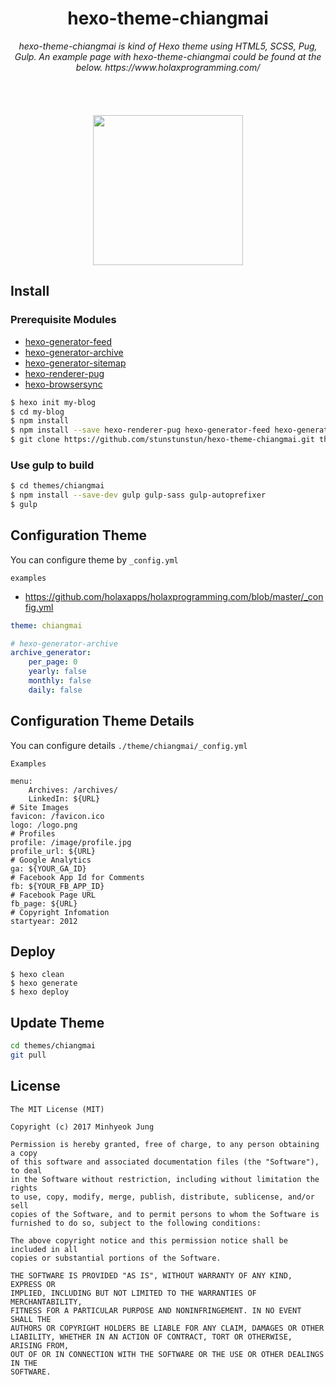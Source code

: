 
<h1 align="center">
  hexo-theme-chiangmai
</h1>

<div align="center">
  <em>hexo-theme-chiangmai is kind of Hexo theme using HTML5, SCSS, Pug, Gulp. An example page with hexo-theme-chiangmai could be found at the below.</em>
  <em>https://www.holaxprogramming.com/</em>
</div>

<br>
<br>
<br>
<br>

<div align="center">
  <img src='http://www.chiangmaijointour.com/upload/logo.JPG' height='240'/>
</div>

## Install

### Prerequisite Modules

- [hexo-generator-feed](https://github.com/hexojs/hexo-generator-feed)
- [hexo-generator-archive](https://github.com/hexojs/hexo-generator-archive)
- [hexo-generator-sitemap](https://github.com/hexojs/hexo-generator-sitemap)
- [hexo-renderer-pug](https://github.com/maxknee/hexo-render-pug)
- [hexo-browsersync](https://github.com/hexojs/hexo-browsersync)

``` bash
$ hexo init my-blog
$ cd my-blog
$ npm install
$ npm install --save hexo-renderer-pug hexo-generator-feed hexo-generator-sitemap hexo-browsersync hexo-generator-archive
$ git clone https://github.com/stunstunstun/hexo-theme-chiangmai.git themes/chiangmai
```

### Use gulp to build

``` bash
$ cd themes/chiangmai
$ npm install --save-dev gulp gulp-sass gulp-autoprefixer
$ gulp
```

## Configuration Theme

You can configure theme by `_config.yml`

`examples`
- https://github.com/holaxapps/holaxprogramming.com/blob/master/_config.yml

```yaml
theme: chiangmai

# hexo-generator-archive
archive_generator:
    per_page: 0
    yearly: false
    monthly: false
    daily: false
```

## Configuration Theme Details

You can configure details `./theme/chiangmai/_config.yml`

`Examples`

```
menu:
    Archives: /archives/
    LinkedIn: ${URL}
# Site Images
favicon: /favicon.ico
logo: /logo.png
# Profiles
profile: /image/profile.jpg
profile_url: ${URL}
# Google Analytics
ga: ${YOUR_GA_ID}
# Facebook App Id for Comments
fb: ${YOUR_FB_APP_ID}
# Facebook Page URL
fb_page: ${URL}
# Copyright Infomation
startyear: 2012
```

## Deploy

```shell
$ hexo clean
$ hexo generate
$ hexo deploy
```

## Update Theme

``` bash
cd themes/chiangmai
git pull
```

## License

```
The MIT License (MIT)

Copyright (c) 2017 Minhyeok Jung

Permission is hereby granted, free of charge, to any person obtaining a copy
of this software and associated documentation files (the "Software"), to deal
in the Software without restriction, including without limitation the rights
to use, copy, modify, merge, publish, distribute, sublicense, and/or sell
copies of the Software, and to permit persons to whom the Software is
furnished to do so, subject to the following conditions:

The above copyright notice and this permission notice shall be included in all
copies or substantial portions of the Software.

THE SOFTWARE IS PROVIDED "AS IS", WITHOUT WARRANTY OF ANY KIND, EXPRESS OR
IMPLIED, INCLUDING BUT NOT LIMITED TO THE WARRANTIES OF MERCHANTABILITY,
FITNESS FOR A PARTICULAR PURPOSE AND NONINFRINGEMENT. IN NO EVENT SHALL THE
AUTHORS OR COPYRIGHT HOLDERS BE LIABLE FOR ANY CLAIM, DAMAGES OR OTHER
LIABILITY, WHETHER IN AN ACTION OF CONTRACT, TORT OR OTHERWISE, ARISING FROM,
OUT OF OR IN CONNECTION WITH THE SOFTWARE OR THE USE OR OTHER DEALINGS IN THE
SOFTWARE.
```
